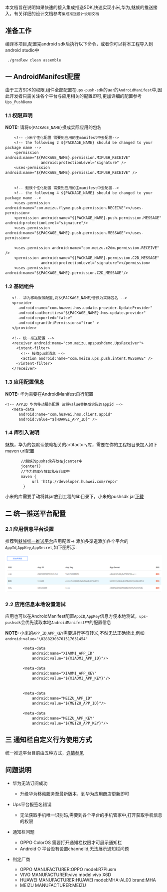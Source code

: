 本文档旨在说明如果快速的接入集成推送SDK,快速实现小米,华为,魅族的推送接入，有关详细的设计文档参考`集成推送设计说明文档`

## 准备工作

编译本项目,配置完android sdk后执行以下命令，或者你可以将本工程导入到android studio中
```
 ./gradlew clean assemble
```

## 一 AndroidManifest配置

由于三方SDK的权限,组件全部配置在`ups-push-sdk`的aar的`AndroidManifest`中,因此开发者只需关注各个平台与应用相关的配置即可,更加详细的配置参考`Ups_PushDemo`

### 1.1 权限声明

**NOTE:** 请将`${PACKAGE_NAME}`换成实际应用的包名

```
    <!-- 小米个性化配置 需要到应用的主manifest中去配置-->
    <!-- the following 2 ${PACKAGE_NAME} should be changed to your package name -->
    <permission android:name="${PACKAGE_NAME}.permission.MIPUSH_RECEIVE"
                android:protectionLevel="signature" />
    <uses-permission android:name="${PACKAGE_NAME}.permission.MIPUSH_RECEIVE" />


    <!-- 魅族个性化配置 需要到应用的主manifest中去配置-->
    <!-- the following 4 ${PACKAGE_NAME} should be changed to your package name -->
    <uses-permission android:name="com.meizu.flyme.push.permission.RECEIVE"></uses-permission>
    <permission android:name="${PACKAGE_NAME}.push.permission.MESSAGE" android:protectionLevel="signature"/>
    <uses-permission android:name="${PACKAGE_NAME}.push.permission.MESSAGE"></uses-permission>

    <uses-permission android:name="com.meizu.c2dm.permission.RECEIVE" />
    <permission android:name="${PACKAGE_NAME}.permission.C2D_MESSAGE"
                android:protectionLevel="signature"></permission>
    <uses-permission android:name="${PACKAGE_NAME}.permission.C2D_MESSAGE"/>
```


### 1.2 基础组件

```
   <!-- 华为移动服务配置,将${PACKAGE_NAME}替换为实际包名 -->
   <provider
      android:name="com.huawei.hms.update.provider.UpdateProvider"
      android:authorities="${PACKAGE_NAME}.hms.update.provider"
      android:exported="false"
      android:grantUriPermissions="true" >
   </provider>

   <!-- 统一推送配置 -->
   <receiver android:name="com.meizu.upspushdemo.UpsReceiver">
     <intent-filter>
       <!-- 接收push消息 -->
       <action android:name="com.meizu.ups.push.intent.MESSAGE" />
     </intent-filter>
   </receiver>

```

### 1.3 应用配置信息

**NOTE:** 华为需要在AndroidManifest自行配置

```
<!-- APPID 华为移动服务配置 请将value替换成实际的appid -->
   <meta-data
      android:name="com.huawei.hms.client.appid"
      android:value="${HUAWEI_APP_ID}" />
```

### 1.4  库引入说明

魅族，华为的包默认依赖相关的artifactory库，需要在你的工程根目录加入如下maven url配置
```
       //魅族的pushsdk存放在jcenter中
       jcenter()
       //华为的库存放其私有仓库中
       maven {
            url 'http://developer.huawei.com/repo/'
        }
```
小米的库需要手动将其jar放到工程的lib目录下，小米的pushsdk jar[下载](https://dev.mi.com/mipush/downpage/)

## 二 统一推送平台配置

### 2.1 应用信息平台设置

推荐到[魅族统一推送平台](http://mzups.meizu.com)应用配置-> 添加多渠道添加各个平台的`AppId`,`AppKey`,`AppSecret`,如下图所示:

![image](attach/app-setting.png)



### 2.2 应用信息本地设置测试

应用也可以在AndroidManifest配置`AppID`,`AppKey`信息方便本地测试，`ups-pushsdk`会优先读取本地`AndroidManifest`中的配置信息

**NOTE:** 小米的`APP_ID`,`APP_KEY`需要进行字符转义,不然无法正确读出,例如`android:value="\02882303761517631454"`

```     
        <meta-data
            android:name="XIAOMI_APP_ID"
            android:value="${XIAOMI_APP_ID}"/>

        <meta-data
            android:name="XIAOMI_APP_KEY"
            android:value="${XIAOMI_APP_KEY}"/>


        <meta-data
            android:name="MEIZU_APP_ID"
            android:value="${MEIZU_APP_ID}"/>

        <meta-data
            android:name="MEIZU_APP_KEY"
            android:value="${MEIZU_APP_KEY}"/>

```


## 三 通知栏自定义行为使用方式

统一推送平台目前由五种方式，[详情参见](UpsIntegrateReadme.md)


## 问题说明

* 华为无法订阅成功
  * 升级华为移动服务至最新版本，到华为应用商店更新即可
* Ups平台报签名错误
  * 无法获取手机唯一识别码,需要到各个平台的手机管家中,打开获取手机信息的权限

* 通知栏问题  
  * OPPO ColorOS 需要打开通知栏权限才可展示通知栏
  * Android O 平台没有设置channelId,无法展示通知栏问题
 
* 判定厂商
  * OPPO MANUFACTURER:OPPO model:R7Plusm
  * VIVO MANUFACTURER:vivo model:vivo X6D
  * HUAWEI MANUFACTURER:HUAWEI model:MHA-AL00 brand:MHA
  * MEIZU MANUFACTURER:MEIZU
 
   